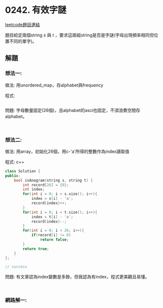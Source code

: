 # 0242. 有效字謎

[leetcode題目連結](https://leetcode.com/problems/valid-anagram/)

題目給定兩個string *s* 與 *t* ，要求這兩組string是否是字謎(字母出現頻率相同但位置不同的單字)。

## 解題

### 想法一: 

做法: 用unordered_map，存alphabet與frequency

程式:
```
```

問題: 字母數量固定(26個)，且alphabet的asci也固定，不須浪費空間存alphabet。

<br/>

### 想法二:

做法: 用array，初始化26個，用c-'a'所得的整數作為index讀取值

程式: c++
```c++
class Solution {
public:
    bool isAnagram(string s, string t) {
        int record[26] = {0};
        int index;
        for(int i = 0; i < s.size(); i++){
            index = s[i] - 'a';
            record[index]++;
        }
        for(int i = 0; i < t.size(); i++){
            index = t[i] - 'a';
            record[index]--;
        }
        for(int i = 0; i < 26; i++){
            if(record[i] != 0)
                return false;
        }
        return true;
    }
};

// success
```
問題: 有文章認為index變數是多餘，但我認為有index，程式更美觀且易懂。

<br/>

### 網路解一:

```c++
```
